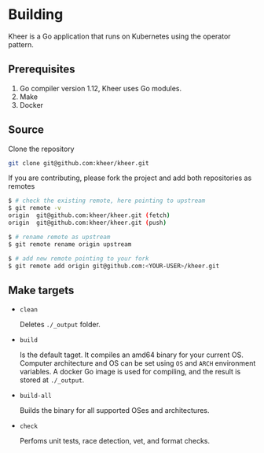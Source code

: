 # Building

Kheer is a Go application that runs on Kubernetes using the operator pattern.

## Prerequisites

1. Go compiler version 1.12, Kheer uses Go modules.
2. Make
3. Docker

## Source

Clone the repository

```sh
git clone git@github.com:kheer/kheer.git
```

If you are contributing, please fork the project and add both repositories as remotes

```sh
$ # check the existing remote, here pointing to upstream
$ git remote -v
origin  git@github.com:kheer/kheer.git (fetch)
origin  git@github.com:kheer/kheer.git (push)

$ # rename remote as upstream
$ git remote rename origin upstream

$ # add new remote pointing to your fork
$ git remote add origin git@github.com:<YOUR-USER>/kheer.git
```

## Make targets

- `clean`

    Deletes `./_output` folder.

- `build`

    Is the default taget. It compiles an amd64 binary for your current OS.
    Computer architecture and OS can be set using `OS` and `ARCH` environment variables. A docker Go image is used for compiling, and the result is stored at `./_output`.

- `build-all`

    Builds the binary for all supported OSes and architectures.

- `check`

    Perfoms unit tests, race detection, vet, and format checks.
